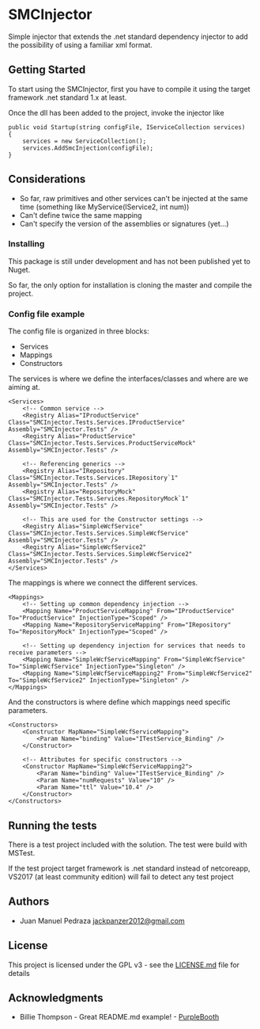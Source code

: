 # SMCInjector

Simple injector that extends the .net standard dependency injector to add the possibility of using a familiar xml format.

## Getting Started

To start using the SMCInjector, first you have to compile it using the target framework .net standard 1.x at least.

Once the dll has been added to the project, invoke the injector like
```
public void Startup(string configFile, IServiceCollection services)
{
    services = new ServiceCollection();
    services.AddSmcInjection(configFile);
}
```

## Considerations

* So far, raw primitives and other services can't be injected at the same time (something like MyService(IService2, int num))
* Can't define twice the same mapping
* Can't specify the version of the assemblies or signatures (yet...)

### Installing

This package is still under development and has not been published yet to Nuget.

So far, the only option for installation is cloning the master and compile the project.

### Config file example

The config file is organized in three blocks:

* Services
* Mappings
* Constructors

The services is where we define the interfaces/classes and where are we aiming at.

```
<Services>
    <!-- Common service -->
    <Registry Alias="IProductService" Class="SMCInjector.Tests.Services.IProductService" Assembly="SMCInjector.Tests" />
    <Registry Alias="ProductService" Class="SMCInjector.Tests.Services.ProductServiceMock" Assembly="SMCInjector.Tests" />

    <!-- Referencing generics -->
    <Registry Alias="IRepository" Class="SMCInjector.Tests.Services.IRepository`1" Assembly="SMCInjector.Tests" />
    <Registry Alias="RepositoryMock" Class="SMCInjector.Tests.Services.RepositoryMock`1" Assembly="SMCInjector.Tests" />
    
    <!-- This are used for the Constructor settings -->
    <Registry Alias="SimpleWcfService" Class="SMCInjector.Tests.Services.SimpleWcfService" Assembly="SMCInjector.Tests" />
    <Registry Alias="SimpleWcfService2" Class="SMCInjector.Tests.Services.SimpleWcfService2" Assembly="SMCInjector.Tests" />
</Services>
```

The mappings is where we connect the different services.

```
<Mappings>
    <!-- Setting up common dependency injection -->
    <Mapping Name="ProductServiceMapping" From="IProductService" To="ProductService" InjectionType="Scoped" />
    <Mapping Name="RepositoryServiceMapping" From="IRepository" To="RepositoryMock" InjectionType="Scoped" />

    <!-- Setting up dependency injection for services that needs to receive parameters -->
    <Mapping Name="SimpleWcfServiceMapping" From="SimpleWcfService" To="SimpleWcfService" InjectionType="Singleton" />
    <Mapping Name="SimpleWcfServiceMapping2" From="SimpleWcfService2" To="SimpleWcfService2" InjectionType="Singleton" />
</Mappings>
```

And the constructors is where define which mappings need specific parameters.

```
<Constructors>
    <Constructor MapName="SimpleWcfServiceMapping">
        <Param Name="binding" Value="ITestService_Binding" />
    </Constructor>

    <!-- Attributes for specific constructors -->
    <Constructor MapName="SimpleWcfServiceMapping2">
        <Param Name="binding" Value="ITestService_Binding" />
        <Param Name="numRequests" Value="10" />
        <Param Name="ttl" Value="10.4" />
    </Constructor>
</Constructors>
```
## Running the tests

There is a test project included with the solution. The test were build with MSTest.

If the test project target framework is .net standard instead of netcoreapp, VS2017 (at least community edition) will fail to detect any test project

## Authors

* Juan Manuel Pedraza <jackpanzer2012@gmail.com>

## License

This project is licensed under the GPL v3 - see the [LICENSE.md](LICENSE.md) file for details

## Acknowledgments

* Billie Thompson - Great README.md example! - [PurpleBooth](https://github.com/PurpleBooth)